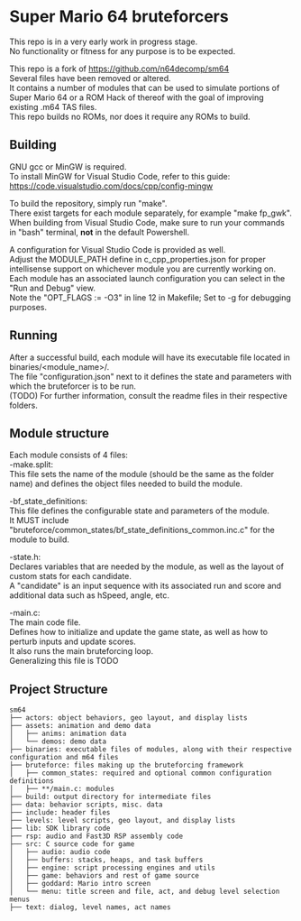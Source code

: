 # Super Mario 64 bruteforcers

This repo is in a very early work in progress stage.  
No functionality or fitness for any purpose is to be expected.  

This repo is a fork of https://github.com/n64decomp/sm64  
Several files have been removed or altered.  
It contains a number of modules that can be used to simulate portions of Super Mario 64 or a ROM Hack of thereof with the goal of improving existing .m64 TAS files.  
This repo builds no ROMs, nor does it require any ROMs to build.  

## Building

GNU gcc or MinGW is required.  
To install MinGW for Visual Studio Code, refer to this guide: https://code.visualstudio.com/docs/cpp/config-mingw 
  
To build the repository, simply run "make".  
There exist targets for each module separately, for example "make fp_gwk".  
When building from Visual Studio Code, make sure to run your commands in "bash" terminal, **not** in the default Powershell.  
  
A configuration for Visual Studio Code is provided as well.  
Adjust the MODULE_PATH define in c_cpp_properties.json for proper intellisense support on whichever module you are currently working on.  
Each module has an associated launch configuration you can select in the "Run and Debug" view.  
Note the "OPT_FLAGS := -O3" in line 12 in Makefile; Set to -g for debugging purposes.  

## Running

After a successful build, each module will have its executable file located in binaries/<module_name>/.  
The file "configuration.json" next to it defines the state and parameters with which the bruteforcer is to be run.  
 (TODO) For further information, consult the readme files in their respective folders.  

## Module structure

Each module consists of 4 files:  
-make.split:  
	This file sets the name of the module (should be the same as the folder name) and defines the object files needed to build the module.  
  
-bf_state_definitions:  
	This file defines the configurable state and parameters of the module.  
	It MUST include "bruteforce/common_states/bf_state_definitions_common.inc.c" for the module to build.  
  
-state.h:  
	Declares variables that are needed by the module, as well as the layout of custom stats for each candidate.  
	A "candidate" is an input sequence with its associated run and score and additional data such as hSpeed, angle, etc.  
  
-main.c:  
The main code file.  
Defines how to initialize and update the game state, as well as how to perturb inputs and update scores.  
It also runs the main bruteforcing loop.  
Generalizing this file is TODO  
  
## Project Structure
  
	sm64
	├── actors: object behaviors, geo layout, and display lists
	├── assets: animation and demo data
	│   ├── anims: animation data
	│   └── demos: demo data
	├── binaries: executable files of modules, along with their respective configuration and m64 files
	├── bruteforce: files making up the bruteforcing framework
	│   ├── common_states: required and optional common configuration definitions
	│   ├── **/main.c: modules
	├── build: output directory for intermediate files
	├── data: behavior scripts, misc. data
	├── include: header files
	├── levels: level scripts, geo layout, and display lists
	├── lib: SDK library code
	├── rsp: audio and Fast3D RSP assembly code
	├── src: C source code for game
	│   ├── audio: audio code
	│   ├── buffers: stacks, heaps, and task buffers
	│   ├── engine: script processing engines and utils
	│   ├── game: behaviors and rest of game source
	│   ├── goddard: Mario intro screen
	│   └── menu: title screen and file, act, and debug level selection menus
	├── text: dialog, level names, act names
